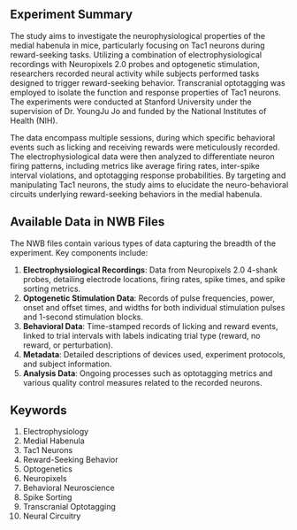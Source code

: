 ## Experiment Summary

The study aims to investigate the neurophysiological properties of the medial habenula in mice, particularly focusing on Tac1 neurons during reward-seeking tasks. Utilizing a combination of electrophysiological recordings with Neuropixels 2.0 probes and optogenetic stimulation, researchers recorded neural activity while subjects performed tasks designed to trigger reward-seeking behavior. Transcranial optotagging was employed to isolate the function and response properties of Tac1 neurons. The experiments were conducted at Stanford University under the supervision of Dr. YoungJu Jo and funded by the National Institutes of Health (NIH).

The data encompass multiple sessions, during which specific behavioral events such as licking and receiving rewards were meticulously recorded. The electrophysiological data were then analyzed to differentiate neuron firing patterns, including metrics like average firing rates, inter-spike interval violations, and optotagging response probabilities. By targeting and manipulating Tac1 neurons, the study aims to elucidate the neuro-behavioral circuits underlying reward-seeking behaviors in the medial habenula.

## Available Data in NWB Files

The NWB files contain various types of data capturing the breadth of the experiment. Key components include:

1. **Electrophysiological Recordings**: Data from Neuropixels 2.0 4-shank probes, detailing electrode locations, firing rates, spike times, and spike sorting metrics.
2. **Optogenetic Stimulation Data**: Records of pulse frequencies, power, onset and offset times, and widths for both individual stimulation pulses and 1-second stimulation blocks.
3. **Behavioral Data**: Time-stamped records of licking and reward events, linked to trial intervals with labels indicating trial type (reward, no reward, or perturbation).
4. **Metadata**: Detailed descriptions of devices used, experiment protocols, and subject information.
5. **Analysis Data**: Ongoing processes such as optotagging metrics and various quality control measures related to the recorded neurons.

## Keywords

1. Electrophysiology
2. Medial Habenula
3. Tac1 Neurons
4. Reward-Seeking Behavior
5. Optogenetics
6. Neuropixels
7. Behavioral Neuroscience
8. Spike Sorting
9. Transcranial Optotagging
10. Neural Circuitry